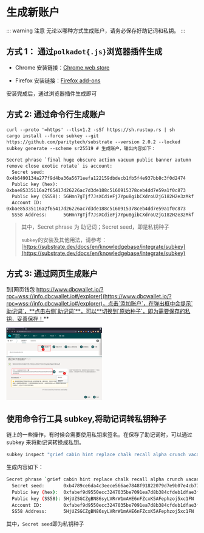 # 生成新账户

::: warning 注意
无论以哪种方式生成账户，请务必保存好助记词和私钥。
:::

## 方式 1： 通过`polkadot{.js}`浏览器插件生成

- Chrome 安装链接：[Chrome web store](https://chrome.google.com/webstore/detail/polkadot{js}-extension/mopnmbcafieddcagagdcbnhejhlodfdd)

- Firefox 安装链接：[Firefox add-ons](https://addons.mozilla.org/en-US/firefox/addon/polkadot-js-extension/)

安装完成后，通过浏览器插件生成即可

## 方式 2: 通过命令行生成账户

```shell
curl --proto '=https' --tlsv1.2 -sSf https://sh.rustup.rs | sh
cargo install --force subkey --git https://github.com/paritytech/substrate --version 2.0.2 --locked
subkey generate --scheme sr25519 # 生成账户，输出内容如下：
```

```
Secret phrase `final huge obscure action vacuum public banner autumn remove close exotic rotate` is account:
  Secret seed:       0x4b6490134a277f9d4ba36a5671eefa122159dbdecb1fb5f4e937bb8c3f0d2474
  Public key (hex):  0xbae85335116a2f65417d26226ac7d3de188c5160915378ceb4dd7e59a1f0c873
  Public key (SS58): 5GHmn7gTjf7JsXCdieFj7Ypu8gibCXdroU2jG182H2e3zMkf
  Account ID:        0xbae85335116a2f65417d26226ac7d3de188c5160915378ceb4dd7e59a1f0c873
  SS58 Address:      5GHmn7gTjf7JsXCdieFj7Ypu8gibCXdroU2jG182H2e3zMkf
```

> 其中，Secret phrase 为 助记词；Secret seed，即是私钥种子
>
> `subkey`的安装及其他用法，请参考：[https://substrate.dev/docs/en/knowledgebase/integrate/subkey](https://substrate.dev/docs/en/knowledgebase/integrate/subkey)

## 方式 3: 通过网页生成账户

到[网页钱包 https://www.dbcwallet.io/?rpc=wss://info.dbcwallet.io#/explorer](https://www.dbcwallet.io/?rpc=wss://info.dbcwallet.io#/explorer)，点击`添加账户`，在弹出框中会提示`助记词`，**点击右侧`助记词`**，可以**切换到`原始种子`，即为需要保存的私钥，妥善保存！**

<img src="./assets/generate_new_account.assets/2021-09-13_09-58.png" width="50%" height="50%">

<br>

<img src="./assets/generate_new_account.assets/2021-09-13_09-59.png" width="50%" height="50%">

## 使用命令行工具 subkey,将助记词转私钥种子

链上的一些操作，有时候会需要使用私钥来签名。在保存了助记词时，可以通过 subkey 来将助记词转换成私钥。

```bash
subkey inspect "grief cabin hint replace chalk recall alpha crunch vacant range success rent"
```

生成内容如下：

```bash
Secret phrase `grief cabin hint replace chalk recall alpha crunch vacant range success rent` is account:
  Secret seed:       0xb4789ce6da4c3eece566ae7848f91822079d7e9b07e4cb77f00beafcb28fb611
  Public key (hex):  0xfabef9d9550ecc3247035be7091ea7d8b384cfdeb1dfae3ff80ba9515cca2570
  Public key (SS58): 5HjUZSGCZgBN86syLVRrW1mAHE6nFZcxK5AFephzoj5xc1FN
  Account ID:        0xfabef9d9550ecc3247035be7091ea7d8b384cfdeb1dfae3ff80ba9515cca2570
  SS58 Address:      5HjUZSGCZgBN86syLVRrW1mAHE6nFZcxK5AFephzoj5xc1FN
```

其中，`Secret seed`即为私钥种子
